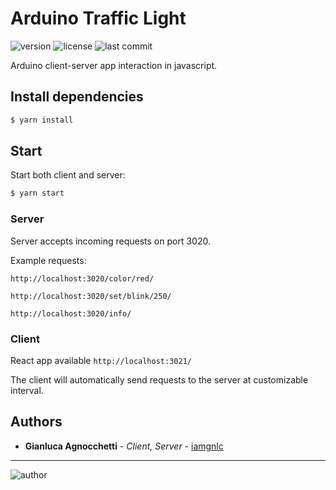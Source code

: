 # Arduino Traffic Light

![version](https://img.shields.io/github/package-json/v/iamgnlc/arduino-traffic-light)
![license](https://img.shields.io/badge/dynamic/json?color=darkgrey&label=license&query=license&url=https%3A%2F%2Fraw.githubusercontent.com%2Fiamgnlc%2Farduino-traffic-light%2Fmaster%2Fpackage.json)
![last commit](https://img.shields.io/github/last-commit/iamgnlc/arduino-traffic-light)

Arduino client-server app interaction in javascript.

## Install dependencies

```sh
$ yarn install
```

## Start

Start both client and server:

```sh
$ yarn start
```

### Server

Server accepts incoming requests on port 3020.

Example requests:

```
http://localhost:3020/color/red/

http://localhost:3020/set/blink/250/

http://localhost:3020/info/
```

### Client

React app available `http://localhost:3021/`

The client will automatically send requests to the server at customizable interval.

## Authors

- **Gianluca Agnocchetti** - _Client, Server_ -
  [iamgnlc](https://github.com/iamgnlc)

---

![author](https://img.shields.io/badge/author-iamgnlc-blueviolet)

